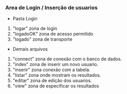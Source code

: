 ### Area de Login / Inserção de usuarios

-  Pasta Login

1. "logar" zona de login
2. "logadoOK" zona de acesso permitido
3. "logado" zona de transporte

- Demais arquivos

1. "connect" zona de conexão com o banco de dados.
2. "index" zona de inserir um novo usuario.
3. "inserir" zona conexão com a tabela.
4. "listar" zona onde mostram os resultados.
5. "editar" zona de edição dos usuarios.
6. "view" zona de especificar os resultados

